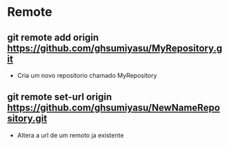 # Remote

## git remote add origin https://github.com/ghsumiyasu/MyRepository.git
- Cria um novo repositorio chamado MyRepository
## git remote set-url origin https://github.com/ghsumiyasu/NewNameRepository.git
- Altera a url de um remoto ja existente
